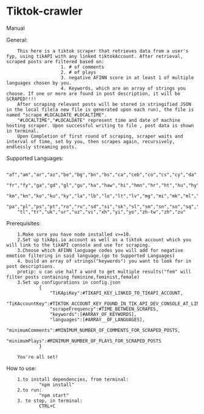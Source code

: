 ﻿# Tiktok-crawler
Manual

General:

        This here is a tiktok scraper that retrieves data from a user's fyp, using tikAPI with any linked tiktokAccount. After retrieval, scraped posts are filtered based on:
                        1. # of comments
                        2. # of plays
                        3. negative AFINN score in at least 1 of multiple languages chosen by you.
                        4. Keywords, which are an array of strings you choose. If one or more are found in post description, it will be SCRAPED!!!!
        After scraping relevant posts will be stored in stringified JSON in the local file(a new file is generated upon each run), the file is named "scrape_#LOCALDATE_#LOCALTIME".
        "#LOCALTIME","#LOCALDATE" represent time and date of machine hosting scraper. Upon successful writing to file , post data is shown in terminal. 
        Upon Completion of first round of scraping, scraper waits and interval of time, set by you, then scrapes again, recursively, endlessly streaming posts.
Supported Languages:

        "af","am","ar","az","be","bg","bn","bs","ca","ceb","co","cs","cy","da","de","el","en","eo","es","et","eu","fa","fi",                                               
        "fr","fy","ga","gd","gl","gu","ha","haw","hi","hmn","hr","ht","hu","hy","id","ig","is","it","iw","ja","jw","ka","kk",         
        "km","kn","ko","ku","ky","la","lb","lo","lt","lv","mg","mi","mk","ml","mn","mr","ms","mt","my","ne","nl","no","ny", 
        "pa","pl","ps","pt","ro","ru","sd","si","sk","sl","sm","sn","so","sq","sr","st","su","sv","sw","ta","te","tg","th", 
        "tl","tr","uk","ur","uz","vi","xh","yi","yo","zh-tw","zh","zu"

Prerequisites: 

        1.Make sure you have node installed v>=10.
        2.Set up tikApi.io account as well as a tiktok account which you will link to the tikAPI console and use for scraping.
        3.Choose which AFINN language codes you will add for negative emotion filtering in said language.(go to Supported Languages)
        4. build an array of strings("keywords") you want to look for in post descriptions. 
        protip: u can use half a word to get multiple results("fem" will filter posts containing feminine,feminist,female)
        3.Set up configurations in config.json
                {
                    "TiKApiKey":#TIKAPI_KEY_LINKED_TO_TIKAPI_ACCOUNT,
                    "TiKAccountKey":#TIKTOK_ACCOUNT_KEY_FOUND_IN_TIK_API_DEV_CONSOLE_AT_LINKED_ACCOUNTS,
                    "scrapeFrequency":#TIME_BETWEEN_SCRAPES,
                    "keywords":[#ARRAY_OF_KEYWORDS],
                    "languages":[#ARRAY__OF_LANGUAGES],
                    "minimumComments":#MINIMUM_NUMBER_OF_COMMENTS_FOR_SCRAPED_POSTS,
                    "minimumPlays":#MINIMUM_NUMBER_OF_PLAYS_FOR_SCRAPED_POSTS
                }
        
        You're all set!

How to use:

        1.to install dependencies, from terminal:
                "npm install"
        2.to run:
                "npm start"
        3. to stop, in terminal:
                CTRL+C
 
